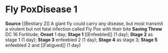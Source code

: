 ﻿---
id: '20'
level: '1'
name: Fly Pox
onset: 1 day
rarity: Common
saving_throw: DC 16 Fortitude
school: null
source: '[[DATABASE/source/Bestiary 2|Bestiary 2]]'
stage: 'Stage 1: enfeebled 1 (1 day)Stage 2: as stage 1 (1 day)Stage 3: enfeebled
  2 (1 day)Stage 4: as stage 3Stage 5: enfeebled 2 and fatigued (1 day)'
trait: null
type: Disease

---
# Fly Pox<span class="item-type">Disease 1</span>

**Source** [[Bestiary 2]] 
A giant fly could carry any disease, but most transmit a virulent but not fatal infection called Fly Pox with their bite
**Saving Throw** DC 16 Fortitude; **Onset** 1 day; **Stage 1** [[Enfeebled]] (1 day); **Stage 2** as stage 1 (1 day); **Stage 3** enfeebled 2 (1 day); **Stage 4** as stage 3; **Stage 5** enfeebled 2 and [[Fatigued]] (1 day)